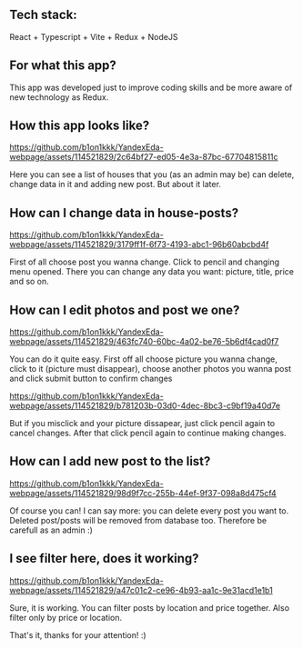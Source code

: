 ## Tech stack:
React + Typescript + Vite + Redux + NodeJS


## For what this app?
This app was developed just to improve coding skills and be more aware of new technology as Redux.


## How this app looks like?
https://github.com/b1on1kkk/YandexEda-webpage/assets/114521829/2c64bf27-ed05-4e3a-87bc-67704815811c

Here you can see a list of houses that you (as an admin may be) can delete, change data in it and adding new post. But about it later.


## How can I change data in house-posts?
https://github.com/b1on1kkk/YandexEda-webpage/assets/114521829/3179ff1f-6f73-4193-abc1-96b60abcbd4f

First of all choose post you wanna change. Click to pencil and changing menu opened. There you can change any data you want: picture, title, price and so on.


## How can I edit photos and post we one?
https://github.com/b1on1kkk/YandexEda-webpage/assets/114521829/463fc740-60bc-4a02-be76-5b6df4cad0f7

You can do it quite easy. First off all choose picture you wanna change, click to it (picture must disappear), choose another photos you wanna post and click submit button to confirm changes


https://github.com/b1on1kkk/YandexEda-webpage/assets/114521829/b781203b-03d0-4dec-8bc3-c9bf19a40d7e

But if you misclick and your picture dissapear, just click pencil again to cancel changes. After that click pencil again to continue making changes.


## How can I add new post to the list?
https://github.com/b1on1kkk/YandexEda-webpage/assets/114521829/98d9f7cc-255b-44ef-9f37-098a8d475cf4

Of course you can! I can say more: you can delete every post you want to. Deleted post/posts will be removed from database too. Therefore be carefull as an admin :)


## I see filter here, does it working?
https://github.com/b1on1kkk/YandexEda-webpage/assets/114521829/a47c01c2-ce96-4b93-aa1c-9e31acd1e1b1

Sure, it is working. You can filter posts by location and price together. Also filter only by price or location.




That's it, thanks for your attention! :)


